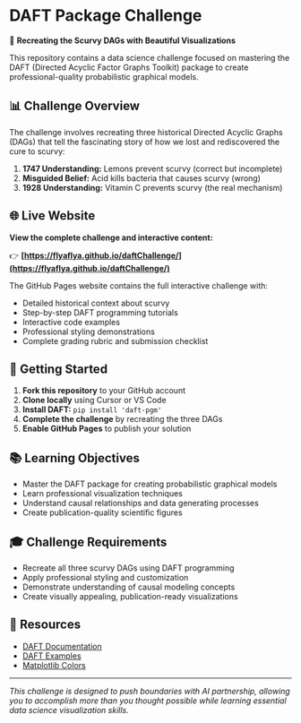 # DAFT Package Challenge

🎨 **Recreating the Scurvy DAGs with Beautiful Visualizations**

This repository contains a data science challenge focused on mastering the DAFT (Directed Acyclic Factor Graphs Toolkit) package to create professional-quality probabilistic graphical models.

## 📊 Challenge Overview

The challenge involves recreating three historical Directed Acyclic Graphs (DAGs) that tell the fascinating story of how we lost and rediscovered the cure to scurvy:

1. **1747 Understanding:** Lemons prevent scurvy (correct but incomplete)
2. **Misguided Belief:** Acid kills bacteria that causes scurvy (wrong)
3. **1928 Understanding:** Vitamin C prevents scurvy (the real mechanism)

## 🌐 Live Website

**View the complete challenge and interactive content:**

👉 **[https://flyaflya.github.io/daftChallenge/](https://flyaflya.github.io/daftChallenge/)**

The GitHub Pages website contains the full interactive challenge with:
- Detailed historical context about scurvy
- Step-by-step DAFT programming tutorials
- Interactive code examples
- Professional styling demonstrations
- Complete grading rubric and submission checklist

## 🚀 Getting Started

1. **Fork this repository** to your GitHub account
2. **Clone locally** using Cursor or VS Code
3. **Install DAFT:** `pip install 'daft-pgm'`
4. **Complete the challenge** by recreating the three DAGs
5. **Enable GitHub Pages** to publish your solution

## 📚 Learning Objectives

- Master the DAFT package for creating probabilistic graphical models
- Learn professional visualization techniques
- Understand causal relationships and data generating processes
- Create publication-quality scientific figures

## 🎓 Challenge Requirements

- Recreate all three scurvy DAGs using DAFT programming
- Apply professional styling and customization
- Demonstrate understanding of causal modeling concepts
- Create visually appealing, publication-ready visualizations

## 📖 Resources

- [DAFT Documentation](https://docs.daft-pgm.org/en/latest/)
- [DAFT Examples](https://docs.daft-pgm.org/en/latest/examples/)
- [Matplotlib Colors](https://matplotlib.org/stable/gallery/color/named_colors.html)

---

*This challenge is designed to push boundaries with AI partnership, allowing you to accomplish more than you thought possible while learning essential data science visualization skills.*
